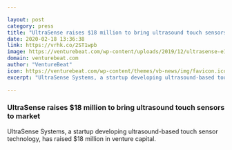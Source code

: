 ```yaml
---

layout: post
category: press
title: "UltraSense raises $18 million to bring ultrasound touch sensors to market"
date: 2020-02-18 13:36:38
link: https://vrhk.co/2ST1wpb
image: https://venturebeat.com/wp-content/uploads/2019/12/ultrasense-e1576084649933.png?w=1200&strip=all
domain: venturebeat.com
author: "VentureBeat"
icon: https://venturebeat.com/wp-content/themes/vb-news/img/favicon.ico
excerpt: "UltraSense Systems, a startup developing ultrasound-based touch sensor technology, has raised $18 million in venture capital."

---
```


### UltraSense raises $18 million to bring ultrasound touch sensors to market

UltraSense Systems, a startup developing ultrasound-based touch sensor technology, has raised $18 million in venture capital.